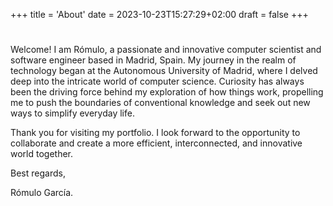 +++
title = 'About'
date = 2023-10-23T15:27:29+02:00
draft = false
+++
#

Welcome! I am Rómulo, a passionate and innovative computer scientist and software engineer based in Madrid, Spain. My journey in the realm of technology began at the Autonomous University of Madrid, where I delved deep into the intricate world of computer science. Curiosity has always been the driving force behind my exploration of how things work, propelling me to push the boundaries of conventional knowledge and seek out new ways to simplify everyday life.

Thank you for visiting my portfolio. I look forward to the opportunity to collaborate and create a more efficient, interconnected, and innovative world together.

Best regards,

Rómulo García.